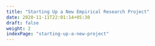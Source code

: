 ```yaml
---
title: "Starting Up a New Empirical Research Project"
date: 2020-11-11T22:01:14+05:30
draft: false
weight: 2
indexPage: "starting-up-a-new-project"
---
```

